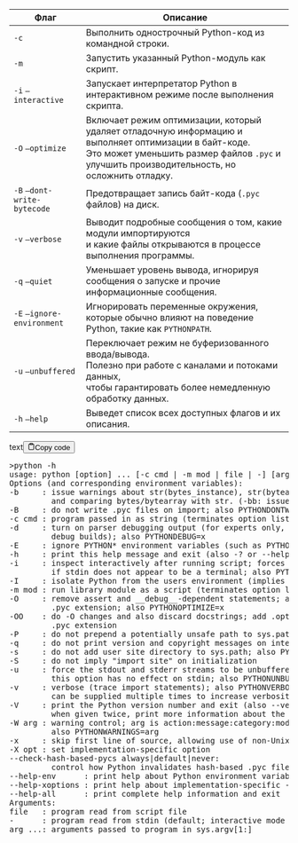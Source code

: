 <table>
<thead>
<tr>
<th>Флаг</th>
<th>Описание</th>
</tr>
</thead>
<tbody>
<tr>
<td><code>-c</code></td>
<td>Выполнить однострочный Python-код из командной строки.</td>
</tr>
<tr>
<td><code>-m</code></td>
<td>Запустить указанный Python-модуль как скрипт.</td>
</tr>
<tr>
<td><code>-i</code> <code>—interactive</code></td>
<td>Запускает интерпретатор Python в интерактивном режиме после выполнения скрипта.</td>
</tr>
<tr>
<td><code>-O</code> <code>—optimize</code></td>
<td>Включает режим оптимизации, который удаляет отладочную информацию и выполняет оптимизации в байт-коде.<br>Это может уменьшить размер файлов <code>.pyc</code> и улучшить производительность, но осложнить отладку.</td>
</tr>
<tr>
<td><code>-B</code> <code>—dont-write-bytecode</code></td>
<td>Предотвращает запись байт-кода (<code>.pyc</code> файлов) на диск.</td>
</tr>
<tr>
<td><code>-v</code> <code>—verbose</code></td>
<td>Выводит подробные сообщения о том, какие модули импортируются<br>и какие файлы открываются в процессе выполнения программы.</td>
</tr>
<tr>
<td><code>-q</code> <code>—quiet</code></td>
<td>Уменьшает уровень вывода, игнорируя сообщения о запуске и прочие информационные сообщения.</td>
</tr>
<tr>
<td><code>-E</code> <code>—ignore-environment</code></td>
<td>Игнорировать переменные окружения,<br>которые обычно влияют на поведение Python, такие как <code>PYTHONPATH</code>.</td>
</tr>
<tr>
<td><code>-u</code> <code>—unbuffered</code></td>
<td>Переключает режим не буферизованного ввода/вывода.<br>Полезно при работе с каналами и потоками данных,<br>чтобы гарантировать более немедленную обработку данных.</td>
</tr>
<tr>
<td><code>-h</code> <code>—help</code></td>
<td>Выведет список всех доступных флагов и их описания.</td>
</tr>
</tbody>
</table>
<div class="code-element"><div class="lang-line"><text>text</text><button class="copy-button" onclick="copyCode(this)"><svg stroke="currentColor" fill="none" stroke-width="2" viewBox="0 0 24 24" stroke-linecap="round" stroke-linejoin="round" class="h-4 w-4" height="1em" width="1em" xmlns="http://www.w3.org/2000/svg"><path d="M16 4h2a2 2 0 0 1 2 2v14a2 2 0 0 1-2 2H6a2 2 0 0 1-2-2V6a2 2 0 0 1 2-2h2"></path><rect x="8" y="2" width="8" height="4" rx="1" ry="1"></rect></svg><text>Copy code</text></button></div><div class="code"><div class="highlight"><pre><span></span>&gt;python -h
usage: python [option] ... [-c cmd | -m mod | file | -] [arg] ...
Options (and corresponding environment variables):
-b     : issue warnings about str(bytes_instance), str(bytearray_instance)
         and comparing bytes/bytearray with str. (-bb: issue errors)
-B     : do not write .pyc files on import; also PYTHONDONTWRITEBYTECODE=x
-c cmd : program passed in as string (terminates option list)
-d     : turn on parser debugging output (for experts only, only works on
         debug builds); also PYTHONDEBUG=x
-E     : ignore PYTHON* environment variables (such as PYTHONPATH)
-h     : print this help message and exit (also -? or --help)
-i     : inspect interactively after running script; forces a prompt even
         if stdin does not appear to be a terminal; also PYTHONINSPECT=x
-I     : isolate Python from the users environment (implies -E and -s)
-m mod : run library module as a script (terminates option list)
-O     : remove assert and __debug__-dependent statements; add .opt-1 before
         .pyc extension; also PYTHONOPTIMIZE=x
-OO    : do -O changes and also discard docstrings; add .opt-2 before
         .pyc extension
-P     : do not prepend a potentially unsafe path to sys.path; also PYTHONSAFEPATH
-q     : do not print version and copyright messages on interactive startup
-s     : do not add user site directory to sys.path; also PYTHONNOUSERSITE
-S     : do not imply &quot;import site&quot; on initialization
-u     : force the stdout and stderr streams to be unbuffered;
         this option has no effect on stdin; also PYTHONUNBUFFERED=x
-v     : verbose (trace import statements); also PYTHONVERBOSE=x
         can be supplied multiple times to increase verbosity
-V     : print the Python version number and exit (also --version)
         when given twice, print more information about the build
-W arg : warning control; arg is action:message:category:module:lineno
         also PYTHONWARNINGS=arg
-x     : skip first line of source, allowing use of non-Unix forms of #!cmd
-X opt : set implementation-specific option
--check-hash-based-pycs always|default|never:
         control how Python invalidates hash-based .pyc files
--help-env      : print help about Python environment variables and exit
--help-xoptions : print help about implementation-specific -X options and exit
--help-all      : print complete help information and exit
Arguments:
file   : program read from script file
-      : program read from stdin (default; interactive mode if a tty)
arg ...: arguments passed to program in sys.argv[1:]
</pre></div></div></div>